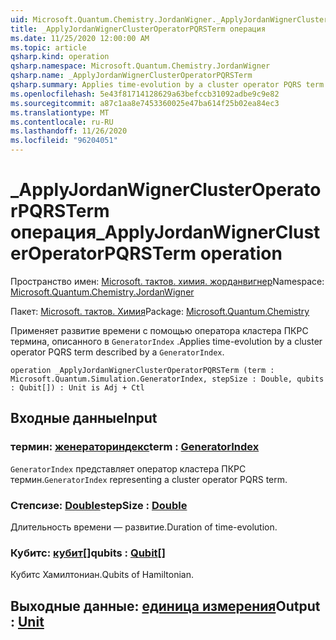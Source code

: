 ```yaml
---
uid: Microsoft.Quantum.Chemistry.JordanWigner._ApplyJordanWignerClusterOperatorPQRSTerm
title: _ApplyJordanWignerClusterOperatorPQRSTerm операция
ms.date: 11/25/2020 12:00:00 AM
ms.topic: article
qsharp.kind: operation
qsharp.namespace: Microsoft.Quantum.Chemistry.JordanWigner
qsharp.name: _ApplyJordanWignerClusterOperatorPQRSTerm
qsharp.summary: Applies time-evolution by a cluster operator PQRS term described by a `GeneratorIndex`.
ms.openlocfilehash: 5e43f81714128629a63befccb31092adbe9c9e82
ms.sourcegitcommit: a87c1aa8e7453360025e47ba614f25b02ea84ec3
ms.translationtype: MT
ms.contentlocale: ru-RU
ms.lasthandoff: 11/26/2020
ms.locfileid: "96204051"
---
```

# <a name="_applyjordanwignerclusteroperatorpqrsterm-operation"></a><span data-ttu-id="83fab-102">_ApplyJordanWignerClusterOperatorPQRSTerm операция</span><span class="sxs-lookup"><span data-stu-id="83fab-102">_ApplyJordanWignerClusterOperatorPQRSTerm operation</span></span>

<span data-ttu-id="83fab-103">Пространство имен: [Microsoft. тактов. химия. жорданвигнер](xref:Microsoft.Quantum.Chemistry.JordanWigner)</span><span class="sxs-lookup"><span data-stu-id="83fab-103">Namespace: [Microsoft.Quantum.Chemistry.JordanWigner](xref:Microsoft.Quantum.Chemistry.JordanWigner)</span></span>

<span data-ttu-id="83fab-104">Пакет: [Microsoft. тактов. Химия](https://nuget.org/packages/Microsoft.Quantum.Chemistry)</span><span class="sxs-lookup"><span data-stu-id="83fab-104">Package: [Microsoft.Quantum.Chemistry](https://nuget.org/packages/Microsoft.Quantum.Chemistry)</span></span>


<span data-ttu-id="83fab-105">Применяет развитие времени с помощью оператора кластера ПКРС термина, описанного в `GeneratorIndex` .</span><span class="sxs-lookup"><span data-stu-id="83fab-105">Applies time-evolution by a cluster operator PQRS term described by a `GeneratorIndex`.</span></span>

```qsharp
operation _ApplyJordanWignerClusterOperatorPQRSTerm (term : Microsoft.Quantum.Simulation.GeneratorIndex, stepSize : Double, qubits : Qubit[]) : Unit is Adj + Ctl
```


## <a name="input"></a><span data-ttu-id="83fab-106">Входные данные</span><span class="sxs-lookup"><span data-stu-id="83fab-106">Input</span></span>

### <a name="term--generatorindex"></a><span data-ttu-id="83fab-107">термин: [женераториндекс](xref:Microsoft.Quantum.Simulation.GeneratorIndex)</span><span class="sxs-lookup"><span data-stu-id="83fab-107">term : [GeneratorIndex](xref:Microsoft.Quantum.Simulation.GeneratorIndex)</span></span>

<span data-ttu-id="83fab-108">`GeneratorIndex` представляет оператор кластера ПКРС термин.</span><span class="sxs-lookup"><span data-stu-id="83fab-108">`GeneratorIndex` representing a cluster operator PQRS term.</span></span>


### <a name="stepsize--double"></a><span data-ttu-id="83fab-109">Степсизе: [Double](xref:microsoft.quantum.lang-ref.double)</span><span class="sxs-lookup"><span data-stu-id="83fab-109">stepSize : [Double](xref:microsoft.quantum.lang-ref.double)</span></span>

<span data-ttu-id="83fab-110">Длительность времени — развитие.</span><span class="sxs-lookup"><span data-stu-id="83fab-110">Duration of time-evolution.</span></span>


### <a name="qubits--qubit"></a><span data-ttu-id="83fab-111">Кубитс: [кубит](xref:microsoft.quantum.lang-ref.qubit)[]</span><span class="sxs-lookup"><span data-stu-id="83fab-111">qubits : [Qubit](xref:microsoft.quantum.lang-ref.qubit)[]</span></span>

<span data-ttu-id="83fab-112">Кубитс Хамилтониан.</span><span class="sxs-lookup"><span data-stu-id="83fab-112">Qubits of Hamiltonian.</span></span>



## <a name="output--unit"></a><span data-ttu-id="83fab-113">Выходные данные: [единица измерения](xref:microsoft.quantum.lang-ref.unit)</span><span class="sxs-lookup"><span data-stu-id="83fab-113">Output : [Unit](xref:microsoft.quantum.lang-ref.unit)</span></span>

